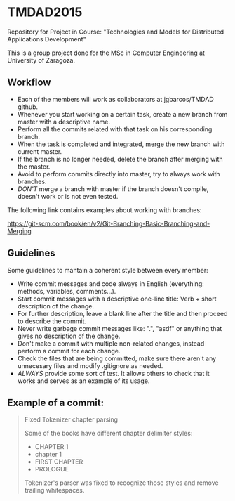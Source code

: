 # TMDAD2015
Repository for Project in Course: "Technologies and Models for Distributed Applications Development"

This is a group project done for the MSc in Computer Engineering at University of Zaragoza.

## Workflow
- Each of the members will work as collaborators at jgbarcos/TMDAD github.
- Whenever you start working on a certain task, create a new branch from master with a descriptive name.
- Perform all the commits related with that task on his corresponding branch.
- When the task is completed and integrated, merge the new branch with current master.
- If the branch is no longer needed, delete the branch after merging with the master.
- Avoid to perform commits directly into master, try to always work with branches.
- *DON'T* merge a branch with master if the branch doesn't compile, doesn't work or is not even tested.

The following link contains examples about working with branches:

https://git-scm.com/book/en/v2/Git-Branching-Basic-Branching-and-Merging

## Guidelines

Some guidelines to mantain a coherent style between every member:
 - Write commit messages and code always in English (everything: methods, variables, comments...).
 - Start commit messages with a descriptive one-line title: Verb + short description of the change.
 - For further description, leave a blank line after the title and then proceed to describe the commit.
 - Never write garbage commit messages like: ".", "asdf" or anything that gives no description of the change.
 - Don't make a commit with multiple non-related changes, instead perform a commit for each change.
 - Check the files that are being committed, make sure there aren't any unnecesary files and modify .gitignore as needed.
 - *ALWAYS* provide some sort of test. It allows others to check that it works and serves as an example of its usage.

## Example of a commit:

> Fixed Tokenizer chapter parsing
>
> Some of the books have different chapter delimiter styles:
> - CHAPTER 1
> - chapter 1
> - FIRST CHAPTER
> - PROLOGUE
>
> Tokenizer's parser was fixed to recognize those styles and remove trailing whitespaces.

